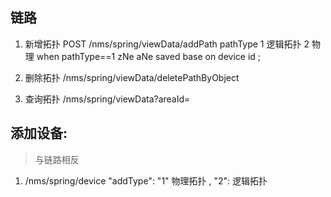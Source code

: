 ## 链路
1. 新增拓扑 
    POST /nms/spring/viewData/addPath
    pathType  1 逻辑拓扑  2 物理
    when pathType==1   zNe   aNe saved base on device id ;


2. 删除拓扑
    /nms/spring/viewData/deletePathByObject
3. 查询拓扑
    /nms/spring/viewData?areaId=


## 添加设备:  
>与链路相反
1. /nms/spring/device
   "addType":   "1" 物理拓扑 , "2": 逻辑拓扑



